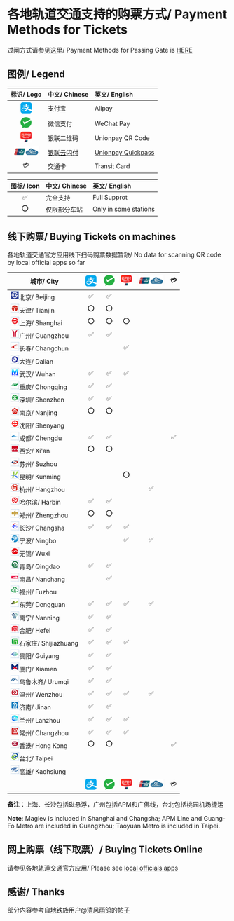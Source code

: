 # 各地轨道交通支持的购票方式/ Payment Methods for Tickets

过闸方式请参见[这里](https://github.com/Ivysauro/ChinaRailTransit/blob/master/data/Payment%20Methods(Part%201).md)/ Payment Methods for Passing Gate is [HERE](https://github.com/Ivysauro/ChinaRailTransit/blob/master/data/Payment%20Methods(Part%201).md)

## 图例/ Legend

| 标识/ Logo | 中文/ Chinese | 英文/ English |
| :-: | :- | :- |
| <img src="/images/Alipay.png" width="30" hegiht="30" alt="Alipay"/> | 支付宝 | Alipay |
| <img src="/images/WeChat Pay.png" width="25" hegiht="25" alt="WeChat Pay"/> | 微信支付 | WeChat Pay |
| <img src="/images/Unionpay.png" width="25" hegiht="25" alt="Unionpay QR Code"/> | 银联二维码 | Unionpay QR Code |
| <img src="/images/Quickpass.png" width="60" hegiht="60" alt="Unionpay Quickpass"/> | [银联云闪付](https://zh.wikipedia.org/wiki/%E9%97%AA%E4%BB%98#%E4%BA%91%E9%97%AA%E4%BB%98) | [Unionpay Quickpass](https://en.wikipedia.org/wiki/UnionPay#QuickPass) |
| 💳 | 交通卡 | Transit Card |

| 图标/ Icon | 中文/ Chinese | 英文/ English |
| :-: | :- | :- |
| ✅ | 完全支持 | Full Supprot |
| ⭕ | 仅限部分车站 | Only in some stations |

## 线下购票/ Buying Tickets on machines 

各地轨道交通官方应用线下扫码购票数据暂缺/ No data for scanning QR code by local official apps so far

| 城市/ City | <img src="/images/Alipay.png" width="30" hegiht="30" alt="Alipay"/> | <img src="/images/WeChat Pay.png" width="25" hegiht="25" alt="WeChat Pay"/> | <img src="/images/Unionpay.png" width="25" hegiht="25" alt="Unionpay QR Code"/> | <img src="/images/Quickpass.png" width="60" hegiht="60" alt="Unionpay Quickpass"/> | 💳 |
| --------- | :----------: | :-------------: | :----------------: | :-----------------: | :-: |
| <img src="/images/city/bj.gif" width="20" hegiht="20"/>北京/ Beijing | ✅ | ✅ |
| <img src="/images/city/tj.gif" width="20" hegiht="20"/>天津/ Tianjin | ⭕ | ⭕ |
| <img src="/images/city/sh.gif" width="20" hegiht="20"/>上海/ Shanghai | ⭕ | ⭕ | ⭕ |
| <img src="/images/city/gz.gif" width="20" hegiht="20"/>广州/ Guangzhou | ✅ | ✅ |
| <img src="/images/city/cc.gif" width="20" hegiht="20"/>长春/ Changchun | | | ✅ |
| <img src="/images/city/dl.gif" width="20" hegiht="20"/>大连/ Dalian |
| <img src="/images/city/wh.gif" width="20" hegiht="20"/>武汉/ Wuhan | ✅ | ✅ | ✅ |
| <img src="/images/city/cq.gif" width="20" hegiht="20"/>重庆/ Chongqing | ✅ | ✅ |
| <img src="/images/city/sz.gif" width="20" hegiht="20"/>深圳/ Shenzhen | ✅ | ✅ |
| <img src="/images/city/nj.gif" width="20" hegiht="20"/>南京/ Nanjing | ⭕ | ⭕ |
| <img src="/images/city/sy.gif" width="20" hegiht="20"/>沈阳/ Shenyang |
| <img src="/images/city/cd.gif" width="20" hegiht="20"/>成都/ Chengdu | ✅ | ✅ | | | ✅ |
| <img src="/images/city/xa.gif" width="20" hegiht="20"/>西安/ Xi'an | ⭕ | ⭕ |
| <img src="/images/city/suz.gif" width="20" hegiht="20"/>苏州/ Suzhou |
| <img src="/images/city/km.gif" width="20" hegiht="20"/>昆明/ Kunming | | | ⭕ |
| <img src="/images/city/hz.gif" width="20" hegiht="20"/>杭州/ Hangzhou | | | | ✅ |
| <img src="/images/city/hrb.gif" width="20" hegiht="20"/>哈尔滨/ Harbin | ✅ | ✅ |
| <img src="/images/city/zz.gif" width="20" hegiht="20"/>郑州/ Zhengzhou | ⭕ | ⭕ |
| <img src="/images/city/cs.gif" width="20" hegiht="20"/>长沙/ Changsha | ✅ | ✅ | ✅ |
| <img src="/images/city/nb.gif" width="20" hegiht="20"/>宁波/ Ningbo | | | ✅ | ✅ |
| <img src="/images/city/wx.gif" width="20" hegiht="20"/>无锡/ Wuxi |
| <img src="/images/city/qd.gif" width="20" hegiht="20"/>青岛/ Qingdao | ✅ | ✅ |
| <img src="/images/city/nc.gif" width="20" hegiht="20"/>南昌/ Nanchang | | ✅ |
| <img src="/images/city/fz.gif" width="20" hegiht="20"/>福州/ Fuzhou |
| <img src="/images/city/dg.gif" width="20" hegiht="20"/>东莞/ Dongguan | ✅ | ✅ | ✅ | ✅ |
| <img src="/images/city/nn.gif" width="20" hegiht="20"/>南宁/ Nanning | ✅ | ✅ |
| <img src="/images/city/hf.gif" width="20" hegiht="20"/>合肥/ Hefei | ✅ | ✅ |
| <img src="/images/city/sjz.gif" width="20" hegiht="20"/>石家庄/ Shijiazhuang | ✅ | ✅ | ✅ |
| <img src="/images/city/gy.gif" width="20" hegiht="20"/>贵阳/ Guiyang | ✅ | ✅ |
| <img src="/images/city/xm.gif" width="20" hegiht="20"/>厦门/ Xiamen | ✅ | ✅ |
| <img src="/images/city/wlmq.gif" width="20" hegiht="20"/>乌鲁木齐/ Urumqi | ✅ | ✅ |
| <img src="/images/city/wz.gif" width="20" hegiht="20"/>温州/ Wenzhou | ✅ | ✅ | ✅ | ✅ |
| <img src="/images/city/jn.gif" width="20" hegiht="20"/>济南/ Jinan | ✅ | ✅ |
| <img src="/images/city/lz.gif" width="20" hegiht="20"/>兰州/ Lanzhou | ✅ | ✅ | ✅ |
| <img src="/images/city/cz.gif" width="20" hegiht="20"/>常州/ Changzhou | ✅ | ✅ | ✅ |
| <img src="/images/city/hk.gif" width="20" hegiht="20"/>香港/ Hong Kong | ⭕ | ⭕ | | | ✅ |
| <img src="/images/city/tp.gif" width="20" hegiht="20"/>台北/ Taipei |
| <img src="/images/city/kh.gif" width="20" hegiht="20"/>高雄/ Kaohsiung |
| | <img src="/images/Alipay.png" width="30" hegiht="30" alt="Alipay"/> | <img src="/images/WeChat Pay.png" width="25" hegiht="25" alt="WeChat Pay"/> | <img src="/images/Unionpay.png" width="25" hegiht="25" alt="Unionpay QR Code"/> | <img src="/images/Quickpass.png" width="60" hegiht="60" alt="Unionpay Quickpass"/> | 💳 |

**备注**：上海、长沙包括磁悬浮，广州包括APM和广佛线，台北包括桃园机场捷运

**Note**: Maglev is included in Shanghai and Changsha; APM Line and Guang-Fo Metro are included in Guangzhou; Taoyuan Metro is included in Taipei.

## 网上购票（线下取票）/ Buying Tickets Online

请参见[各地轨道交通官方应用](https://github.com/Ivysauro/ChinaRailTransit/blob/master/data/Official%20Additional%20Apps.md)/ Please see [local officials apps](https://github.com/Ivysauro/ChinaRailTransit/blob/master/data/Official%20Additional%20Apps.md)

## 感谢/ Thanks

部分内容参考自[地铁族](http://www.ditiezu.com/)用户@[清风雨鸽](http://www.ditiezu.com/space-uid-215526.html)的[帖子](http://www.ditiezu.com/thread-607166-1-1.html)
